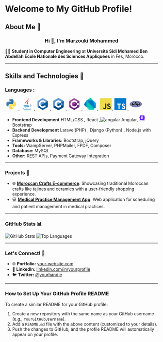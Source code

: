 
<h1> Welcome to My GitHub Profile! </h1>

<h2>About Me 🌟</h2>
<h3 align="center">Hi 👋, I'm Marzouki Mohammed</h3>
👨‍🎓 <strong>Student in Computer Engineering</strong> at <strong>Université Sidi Mohamed Ben Abdellah École Nationale des Sciences Appliquées</strong> in Fes, Morocco.
<hr>
<h2>Skills and Technologies 🚀 </h2>
<h3>Languages :</h3>
<p>
<img src="https://raw.githubusercontent.com/devicons/devicon/master/icons/python/python-original.svg" alt="Python" width="40" height="40" /> , <img src="https://raw.githubusercontent.com/devicons/devicon/master/icons/java/java-original.svg" alt="Java" width="40" height="40" /> , <img src="https://raw.githubusercontent.com/devicons/devicon/master/icons/c/c-original.svg" alt="C" width="40" height="40" /> , <img src="https://raw.githubusercontent.com/devicons/devicon/master/icons/cplusplus/cplusplus-original.svg" alt="C++" width="40" height="40" /> , <img src="https://raw.githubusercontent.com/devicons/devicon/master/icons/csharp/csharp-original.svg" alt="C#" width="40" height="40" /> , <img src="https://raw.githubusercontent.com/devicons/devicon/master/icons/dart/dart-original.svg" alt="Dart" width="40" height="40" /> , <img src="https://raw.githubusercontent.com/devicons/devicon/master/icons/javascript/javascript-original.svg" alt="JavaScript" width="40" height="40" />, <img src="https://raw.githubusercontent.com/devicons/devicon/master/icons/typescript/typescript-original.svg" alt="TypeScript" width="40" height="40" /> , <img src="https://raw.githubusercontent.com/devicons/devicon/master/icons/php/php-original.svg" alt="PHP" width="40" height="40" /> </p>




- **Frontend Development** HTML/CSS , React ,<img src="https://angular.io/assets/images/logos/angular/angular.svg" alt="angular" width="20" height="20"/> Angular, <img src="https://raw.githubusercontent.com/devicons/devicon/master/icons/bootstrap/bootstrap-plain-wordmark.svg" alt="bootstrap" width="20" height="20"/>Bootstrap
- **Backend Development** Laravel(PHP) , Django (Python) , Node.js with Express
- **Frameworks & Libraries:** Bootstrap, jQuery
- **Tools:** WampServer, PHPMailer, FPDF, Composer
- **Database:** MySQL
- **Other:** REST APIs, Payment Gateway Integration



---

### Projects 📂
- 🌐 **[Moroccan Crafts E-commerce](#)**: Showcasing traditional Moroccan crafts like tajines and ceramics with a user-friendly shopping experience.
- 💻 **[Medical Practice Management App](#)**: Web application for scheduling and patient management in medical practices.

---

### GitHub Stats 📊
![GitHub Stats](https://github-readme-stats.vercel.app/api?username=YourGitHubUsername&show_icons=true&theme=radical)
![Top Languages](https://github-readme-stats.vercel.app/api/top-langs/?username=YourGitHubUsername&layout=compact&theme=radical)

---

### Let's Connect! 🤝
- 🌐 **Portfolio:** [your-website.com](#)
- 💼 **LinkedIn:** [linkedin.com/in/yourprofile](#)
- 🐦 **Twitter:** [@yourhandle](#)

---

### How to Set Up Your GitHub Profile README
To create a similar README for your GitHub profile:
1. Create a new repository with the same name as your GitHub username (e.g., `YourGitHubUsername`).
2. Add a `README.md` file with the above content (customized to your details).
3. Push the changes to GitHub, and the profile README will automatically appear on your profile.
